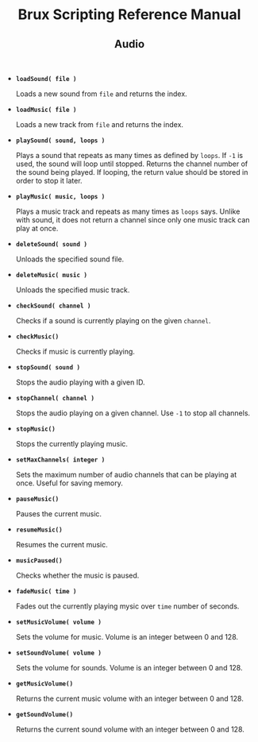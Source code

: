 # <center>**Brux Scripting Reference Manual**</center>
## <center>Audio</center>



&nbsp;

* <a name="loadsound"></a>**`loadSound( file )`**

  Loads a new sound from `file` and returns the index.

* <a name="loadmusic"></a>**`loadMusic( file )`**

  Loads a new track from `file` and returns the index.

* <a name="playsound"></a>**`playSound( sound, loops )`**

  Plays a sound that repeats as many times as defined by `loops`. If `-1` is used, the sound will loop until stopped. Returns the channel number of the sound being played. If looping, the return value should be stored in order to stop it later.

* <a name="playmusic"></a>**`playMusic( music, loops )`**

  Plays a music track and repeats as many times as `loops` says. Unlike with sound, it does not return a channel since only one music track can play at once.

* <a name="deletesound"></a>**`deleteSound( sound )`**

  Unloads the specified sound file.

* <a name="deletemusic"></a>**`deleteMusic( music )`**

  Unloads the specified music track.

* <a name="checksound"></a>**`checkSound( channel )`**

  Checks if a sound is currently playing on the given `channel`.

* <a name="checkmusic"></a>**`checkMusic()`**

  Checks if music is currently playing.

* <a name="stopsound"></a>**`stopSound( sound )`**

  Stops the audio playing with a given ID.

* <a name="stopchannel"></a>**`stopChannel( channel )`**

  Stops the audio playing on a given channel. Use `-1` to stop all channels.

* <a name="stopmusic"></a>**`stopMusic()`**

  Stops the currently playing music.

* <a name="setmaxchannels"></a>**`setMaxChannels( integer )`**

  Sets the maximum number of audio channels that can be playing at once. Useful for saving memory.

* <a name="pausemusic"></a>**`pauseMusic()`**

  Pauses the current music.

* <a name="resumemusic"></a>**`resumeMusic()`**

  Resumes the current music.

* <a name="musicpaused"></a>**`musicPaused()`**

  Checks whether the music is paused.

* <a name="fademusic"></a>**`fadeMusic( time )`**

  Fades out the currently playing mysic over `time` number of seconds.

* <a name="setMusicVolume"></a>**`setMusicVolume( volume )`**

  Sets the volume for music. Volume is an integer between 0 and 128.

* <a name="setSoundVolume"></a>**`setSoundVolume( volume )`**

  Sets the volume for sounds. Volume is an integer between 0 and 128.

* <a name="getMusicVolume"></a>**`getMusicVolume()`**

  Returns the current music volume with an integer between 0 and 128.

* <a name="getSoundVolume"></a>**`getSoundVolume()`**

  Returns the current sound volume with an integer between 0 and 128.